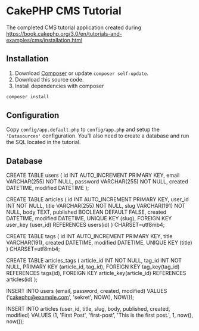 # CakePHP CMS Tutorial

The completed CMS tutorial application created during
https://book.cakephp.org/3.0/en/tutorials-and-examples/cms/installation.html

## Installation

1. Download [Composer](https://getcomposer.org/doc/00-intro.md) or update `composer self-update`.
2. Download this source code.
3. Install dependencies with composer

```bash
composer install
```

## Configuration

Copy `config/app.default.php` to  `config/app.php` and setup the `'Datasources'` configuration.
You'll also need to create a database and run the SQL located in the tutorial.


## Database

CREATE TABLE users (
  id INT AUTO_INCREMENT PRIMARY KEY,
  email VARCHAR(255) NOT NULL,
  password VARCHAR(255) NOT NULL,
  created DATETIME,
  modified DATETIME
);

CREATE TABLE articles (
  id INT AUTO_INCREMENT PRIMARY KEY,
  user_id INT NOT NULL,
  title VARCHAR(255) NOT NULL,
  slug VARCHAR(191) NOT NULL,
  body TEXT,
  published BOOLEAN DEFAULT FALSE,
  created DATETIME,
  modified DATETIME,
  UNIQUE KEY (slug),
  FOREIGN KEY user_key (user_id) REFERENCES users(id)
) CHARSET=utf8mb4;

CREATE TABLE tags (
  id INT AUTO_INCREMENT PRIMARY KEY,
  title VARCHAR(191),
  created DATETIME,
  modified DATETIME,
  UNIQUE KEY (title)
) CHARSET=utf8mb4;

CREATE TABLE articles_tags (
  article_id INT NOT NULL,
  tag_id INT NOT NULL,
  PRIMARY KEY (article_id, tag_id),
  FOREIGN KEY tag_key(tag_id) REFERENCES tags(id),
  FOREIGN KEY article_key(article_id) REFERENCES articles(id)
);

INSERT INTO users (email, password, created, modified)
VALUES
       ('cakephp@example.com', 'sekret', NOW(), NOW());

INSERT INTO articles (user_id, title, slug, body, published, created, modified)
VALUES
       (1, 'First Post', 'first-post', 'This is the first post.', 1, now(), now());